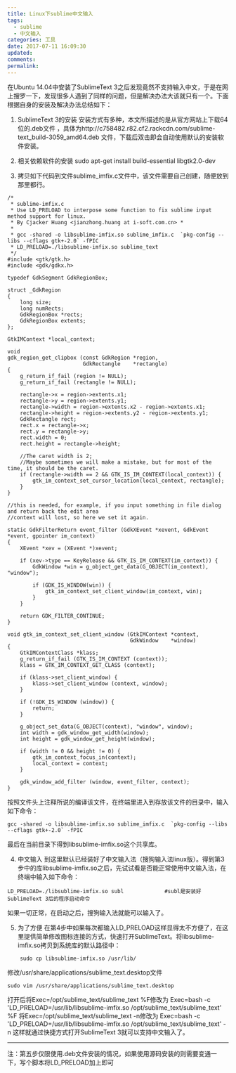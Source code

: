 ```yaml
---
title: Linux下sublime中文输入
tags:
  - sublime
  - 中文输入
categories: 工具
date: 2017-07-11 16:09:30
updated:
comments:
permalink:
---
```



在Ubuntu 14.04中安装了SublimeText 3之后发现竟然不支持输入中文，于是在网上搜罗一下，发现很多人遇到了同样的问题，但是解决办法大该就只有一个。下面根据自身的安装及解决办法总结如下：

<!--more-->

1. SublimeText 3的安装
    安装方式有多种，本文所描述的是从官方网站上下载64位的.deb文件 ，具体为http://c758482.r82.cf2.rackcdn.com/sublime-text_build-3059_amd64.deb 文件，下载后双击即会自动使用默认的安装软件安装。

2. 相关依赖软件的安装
    sudo apt-get install build-essential libgtk2.0-dev

3. 拷贝如下代码到文件sublime_imfix.c文件中，该文件需要自己创建，随便放到那里都行。
```doc
/*
 * sublime-imfix.c
 * Use LD_PRELOAD to interpose some function to fix sublime input method support for linux.
 * By Cjacker Huang <jianzhong.huang at i-soft.com.cn> *
 *
 * gcc -shared -o libsublime-imfix.so sublime_imfix.c  `pkg-config --libs --cflags gtk+-2.0` -fPIC
 * LD_PRELOAD=./libsublime-imfix.so sublime_text
 */
#include <gtk/gtk.h>
#include <gdk/gdkx.h>

typedef GdkSegment GdkRegionBox;

struct _GdkRegion
{
    long size;
    long numRects;
    GdkRegionBox *rects;
    GdkRegionBox extents;
};

GtkIMContext *local_context;

void
gdk_region_get_clipbox (const GdkRegion *region,
                        GdkRectangle    *rectangle)
{
    g_return_if_fail (region != NULL);
    g_return_if_fail (rectangle != NULL);

    rectangle->x = region->extents.x1;
    rectangle->y = region->extents.y1;
    rectangle->width = region->extents.x2 - region->extents.x1;
    rectangle->height = region->extents.y2 - region->extents.y1;
    GdkRectangle rect;
    rect.x = rectangle->x;
    rect.y = rectangle->y;
    rect.width = 0;
    rect.height = rectangle->height;

    //The caret width is 2;
    //Maybe sometimes we will make a mistake, but for most of the time, it should be the caret.
    if (rectangle->width == 2 && GTK_IS_IM_CONTEXT(local_context)) {
        gtk_im_context_set_cursor_location(local_context, rectangle);
    }
}

//this is needed, for example, if you input something in file dialog and return back the edit area
//context will lost, so here we set it again.

static GdkFilterReturn event_filter (GdkXEvent *xevent, GdkEvent *event, gpointer im_context)
{
    XEvent *xev = (XEvent *)xevent;

    if (xev->type == KeyRelease && GTK_IS_IM_CONTEXT(im_context)) {
        GdkWindow *win = g_object_get_data(G_OBJECT(im_context), "window");

        if (GDK_IS_WINDOW(win)) {
            gtk_im_context_set_client_window(im_context, win);
        }
    }

    return GDK_FILTER_CONTINUE;
}

void gtk_im_context_set_client_window (GtkIMContext *context,
                                       GdkWindow    *window)
{
    GtkIMContextClass *klass;
    g_return_if_fail (GTK_IS_IM_CONTEXT (context));
    klass = GTK_IM_CONTEXT_GET_CLASS (context);

    if (klass->set_client_window) {
        klass->set_client_window (context, window);
    }

    if (!GDK_IS_WINDOW (window)) {
        return;
    }

    g_object_set_data(G_OBJECT(context), "window", window);
    int width = gdk_window_get_width(window);
    int height = gdk_window_get_height(window);

    if (width != 0 && height != 0) {
        gtk_im_context_focus_in(context);
        local_context = context;
    }

    gdk_window_add_filter (window, event_filter, context);
}
```

按照文件头上注释所说的编译该文件，在终端里进入到存放该文件的目录中，输入如下命令：
```shell
gcc -shared -o libsublime-imfix.so sublime_imfix.c  `pkg-config --libs --cflags gtk+-2.0` -fPIC
```
最后在当前目录下得到libsublime-imfix.so这个共享库。

4. 中文输入
    到这里默认已经装好了中文输入法（搜狗输入法linux版）。得到第3步中的库libsublime-imfix.so之后，先试试看是否能正常使用中文输入法，在终端中输入如下命令：
```shell
LD_PRELOAD=./libsublime-imfix.so subl             #subl是安装好SublimeText 3后的程序启动命令
```
如果一切正常，在启动之后，搜狗输入法就能可以输入了。

5. 为了方便
    在第4步中如果每次都输入LD_PRELOAD这样显得太不方便了，在这里提供简单修改图标连接的方式，快速打开SublimeText。将libsublime-imfix.so拷贝到系统库的默认路径中：
```shell
    sudo cp libsublime-imfix.so /usr/lib/
```

修改/usr/share/applications/sublime_text.desktop文件
```shell
sudo vim /usr/share/applications/sublime_text.desktop
```
打开后将Exec=/opt/sublime_text/sublime_text %F修改为
Exec=bash -c 'LD_PRELOAD=/usr/lib/libsublime-imfix.so /opt/sublime_text/sublime_text' %F
将Exec=/opt/sublime_text/sublime_text -n修改为
Exec=bash -c 'LD_PRELOAD=/usr/lib/libsublime-imfix.so /opt/sublime_text/sublime_text' -n
这样就通过快捷方式打开SublimeText 3就可以支持中文输入了。

----

注：第五步仅限使用.deb文件安装的情况，如果使用源码安装的则需要变通一下，写个脚本将LD_PRELOAD加上即可